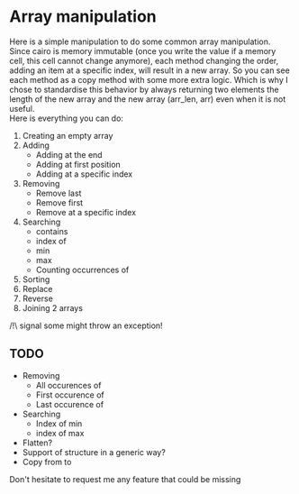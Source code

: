 #  Array manipulation

Here is a simple manipulation to do some common array manipulation.  
Since cairo is memory immutable (once you write the value if a memory cell, this cell cannot  change anymore), each method changing the order, adding an item at a specific index, will result in a new array. So you can see each method as a copy method with some more extra logic.
Which is why I chose to standardise  this behavior by  always returning two elements the length of the new  array and the new array (arr_len, arr) even when it is not useful.  
Here is everything you can do:  
1. Creating an empty array
2. Adding
    * Adding at the end
    * Adding at  first position 
    * Adding at a specific index
3. Removing
    * Remove last 
    * Remove first
    * Remove at a specific index
4. Searching
    * contains
    * index of
    * min
    * max
    * Counting occurrences of 
5. Sorting
6. Replace 
7. Reverse 
8. Joining 2 arrays 

/!\ signal some might throw an exception!

## TODO
 - Removing 
    * All occurences of
    * First occurence of
    * Last occurence of 
 - Searching
    * Index of min
    * index of max
 - Flatten?  
 - Support of structure in a generic way?
 - Copy from to 


Don't hesitate to request me any feature that could be missing
